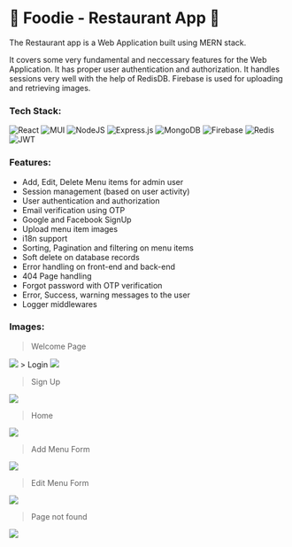 # 🍔 Foodie - Restaurant App 🍔


The Restaurant app is a Web Application built using MERN stack.

It covers some very fundamental and neccessary features for the Web Application. It has proper user authentication and authorization. It handles sessions very well with the help of RedisDB. 
Firebase is used for uploading and retrieving images.


### Tech Stack:
![React](https://img.shields.io/badge/react-%2320232a.svg?style=for-the-badge&logo=react&logoColor=%2361DAFB)
![MUI](https://img.shields.io/badge/MUI-%230081CB.svg?style=for-the-badge&logo=mui&logoColor=white)
![NodeJS](https://img.shields.io/badge/node.js-6DA55F?style=for-the-badge&logo=node.js&logoColor=white)
![Express.js](https://img.shields.io/badge/express.js-%23404d59.svg?style=for-the-badge&logo=express&logoColor=%2361DAFB)
![MongoDB](https://img.shields.io/badge/MongoDB-%234ea94b.svg?style=for-the-badge&logo=mongodb&logoColor=white)
![Firebase](https://img.shields.io/badge/firebase-%23039BE5.svg?style=for-the-badge&logo=firebase)
![Redis](https://img.shields.io/badge/redis-%23DD0031.svg?style=for-the-badge&logo=redis&logoColor=white)
![JWT](https://img.shields.io/badge/JWT-black?style=for-the-badge&logo=JSON%20web%20tokens)

### Features:
- Add, Edit, Delete Menu items for admin user
- Session management (based on user activity)
- User authentication and authorization
- Email verification using OTP
- Google and Facebook SignUp
- Upload menu item images
- i18n support
- Sorting, Pagination and filtering on menu items
- Soft delete on database records
- Error handling on front-end and back-end
- 404 Page handling
- Forgot password with OTP verification
- Error, Success, warning messages to the user
- Logger middlewares

### Images:
> Welcome Page
<img src="https://github.com/pandeysushmit/proj_restaurant/tree/main/screenshots/WelcomePage.png" />
> Login
<img src="https://github.com/pandeysushmit/proj_restaurant/tree/main/screenshots/Login.png" />

> Sign Up
<img src="https://github.com/pandeysushmit/proj_restaurant/tree/main/screenshots/SignUp.png" />

> Home
<img src="https://github.com/pandeysushmit/proj_restaurant/tree/main/screenshots/Home.png" />

> Add Menu Form
<img src="https://github.com/pandeysushmit/proj_restaurant/tree/main/screenshots/AddMenu.png" />

> Edit Menu Form
<img src="https://github.com/pandeysushmit/proj_restaurant/tree/main/screenshots/EditMenu.png" />

> Page not found
<img src="https://github.com/pandeysushmit/proj_restaurant/tree/main/screenshots/PageNotFound.png" />
